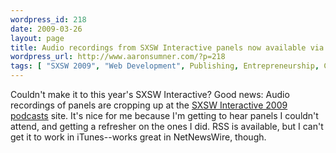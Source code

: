 ```yaml
--- 
wordpress_id: 218
date: 2009-03-26
layout: page
title: Audio recordings from SXSW Interactive panels now available via podcast
wordpress_url: http://www.aaronsumner.com/?p=218
tags: [ "SXSW 2009", "Web Development", Publishing, Entrepreneurship, Community, Education ]
---
```

Couldn't make it to this year's SXSW Interactive? Good news: Audio recordings of panels are cropping up at the <a href="http://sxsw.com/taxonomy/term/44">SXSW Interactive 2009 podcasts</a> site. It's nice for me because I'm getting to hear panels I couldn't attend, and getting a refresher on the ones I did. RSS is available, but I can't get it to work in iTunes--works great in NetNewsWire, though.
